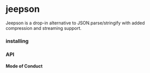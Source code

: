 # jeepson

Jeepson is a drop-in alternative to JSON.parse/stringify with added compression and streaming support.


### installing 


### API


#### Mode of Conduct 
